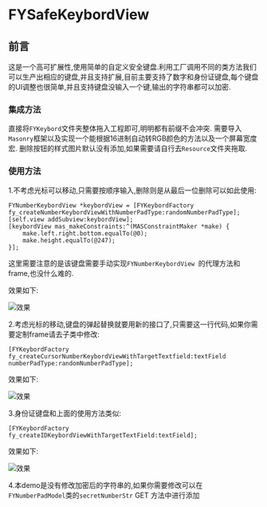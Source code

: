 # FYSafeKeybordView


## 前言

这是一个高可扩展性,使用简单的自定义安全键盘.利用工厂调用不同的类方法我们可以生产出相应的键盘,并且支持扩展,目前主要支持了数字和身份证键盘,每个键盘的UI调整也很简单,并且支持键盘没输入一个键,输出的字符串都可以加密.

### 集成方法

直接将`FYKeybord`文件夹整体拖入工程即可,明明都有前缀不会冲突.
需要导入`Masonry`框架以及实现一个能根据16进制自动转RGB颜色的方法以及一个屏幕宽度宏.
删除按钮的样式图片默认没有添加,如果需要请自行去`Resource`文件夹拖取.

### 使用方法

1.不考虑光标可以移动,只需要按顺序输入,删除则是从最后一位删除可以如此使用:

    FYNumberKeybordView *keybordView = [FYKeybordFactory fy_createNumberKeybordViewWithNumberPadType:randomNumberPadType];
    [self.view addSubview:keybordView];
    [keybordView mas_makeConstraints:^(MASConstraintMaker *make) {
        make.left.right.bottom.equalTo(@0);
        make.height.equalTo(@247);
    }];
    
这里需要注意的是该键盘需要手动实现`FYNumberKeybordView `的代理方法和frame,也没什么难的.

效果如下:

![效果](https://github.com/RPGLiker/FYSafeKeybordView/blob/master/resource/1.png)

2.考虑光标的移动,键盘的弹起替换就要用新的接口了,只需要这一行代码,如果你需要定制frame请去子类中修改:

    [FYKeybordFactory fy_createCursorNumberKeybordViewWithTargetTextfield:textField numberPadType:randomNumberPadType];
    
效果如下:

![效果](https://github.com/RPGLiker/FYSafeKeybordView/blob/master/resource/2.png)

3.身份证键盘和上面的使用方法类似:

    [FYKeybordFactory fy_createIDKeybordViewWithTargetTextField:textField];

效果如下:

![效果](https://github.com/RPGLiker/FYSafeKeybordView/blob/master/resource/3.png)

4.本demo是没有修改加密后的字符串的,如果你需要修改可以在`FYNumberPadModel`类的`secretNumberStr` GET 方法中进行添加
